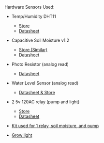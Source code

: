 Hardware Sensors Used:

- Temp/Humidity DHT11
  - [Store](https://www.robotshop.com/en/dht11-temperature-humidity-sensor-module.html)
  - [Datasheet](https://www.mouser.com/datasheet/2/758/DHT11-Technical-Data-Sheet-Translated-Version-1143054.pdf)
- Capacitive Soil Moisture v1.2
  - [Store (Similar)](https://www.dfrobot.com/product-1385.html)
  - [Datasheet](https://wiki.dfrobot.com/Capacitive_Soil_Moisture_Sensor_SKU_SEN0193)
- Photo Resistor (analog read)
  - [Datasheet](https://www.kth.se/social/files/54ef17dbf27654753f437c56/GL5537.pdf)
- Water Level Sensor (analog read)
  - [Datasheet & Store](https://www.emartee.com/product/42285/Water%20Level%20or%20Salinity%20Sensor)
- 2 5v 120AC relay (pump and light)
  - [Store](https://www.amazon.com/Household-Appliance-Compatible-Atomic-Market/dp/B00TMJ0KOG)
  - [Datasheet](https://arduinomodules.info/ky-019-5v-relay-module/)

- [Kit used for 1 relay, soil moisture, and pump](https://www.amazon.com/gp/product/B07TLRYGT1/ref=ppx_yo_dt_b_asin_title_o01_s00?ie=UTF8&psc=1)
- [Grow light](https://www.amazon.com/gp/product/B07BBFY3CH/ref=ppx_yo_dt_b_asin_title_o01_s00?ie=UTF8&psc=1)
